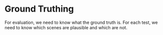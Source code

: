 
# Ground Truthing

For evaluation, we need to know what the ground truth is.  For each test,
we need to know which scenes are plausible and which are not.

